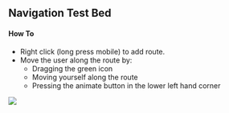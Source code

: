## Navigation Test Bed

#### How To
* Right click (long press mobile) to add route. 
* Move the user along the route by:
    - Dragging the green icon
    - Moving yourself along the route
    - Pressing the animate button in the lower left hand corner


![](https://i.cloudup.com/axym2gQqqD.gif)